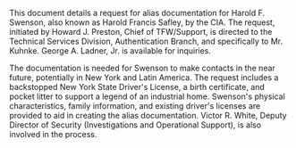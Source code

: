This document details a request for alias documentation for Harold F. Swenson, also known as Harold Francis Safley, by the CIA. The request, initiated by Howard J. Preston, Chief of TFW/Support, is directed to the Technical Services Division, Authentication Branch, and specifically to Mr. Kuhnke. George A. Ladner, Jr. is available for inquiries.

The documentation is needed for Swenson to make contacts in the near future, potentially in New York and Latin America. The request includes a backstopped New York State Driver's License, a birth certificate, and pocket litter to support a legend of an industrial home. Swenson's physical characteristics, family information, and existing driver's licenses are provided to aid in creating the alias documentation. Victor R. White, Deputy Director of Security (Investigations and Operational Support), is also involved in the process.
